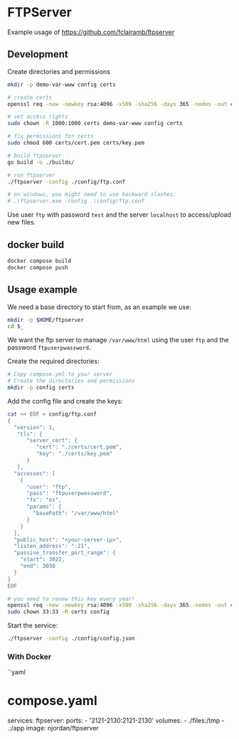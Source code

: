 # FTPServer

Example usage of https://github.com/fclairamb/ftpserver

## Development

Create directories and permissions

```bash
mkdir -p demo-var-www config certs

# create certs
openssl req -new -newkey rsa:4096 -x509 -sha256 -days 365 -nodes -out certs/cert.pem -keyout certs/key.pem

# set access rights
sudo chown -R 1000:1000 certs demo-var-www config certs

# fix permissions for certs
sudo chmod 600 certs/cert.pem certs/key.pem

# build ftpserver
go build -o ./builds/

# run ftpserver
./ftpserver -config ./config/ftp.conf

# on windows, you might need to use backward slashes:
# .\ftpserver.exe -config .\config\ftp.conf
```

Use user `ftp` with password `test` and the server `localhost` to access/upload new files.

## docker build

```bash
docker compose build
docker compose push
```

## Usage example

We need a base directory to start from, as an example we use:

```bash
mkdir -p $HOME/ftpserver
cd $_
```

We want the ftp server to manage `/var/www/html` using the user `ftp` and the password `ftpuserpwassword`.

Create the required directories:

```bash
# Copy compose.yml to your server
# Create the directories and permissions
mkdir -p config certs
```

Add the config file and create the keys:

```bash
cat << EOF > config/ftp.conf
{
  "version": 1,
   "tls": {
      "server_cert": {
         "cert": "./certs/cert.pem",
         "key": "./certs/key.pem"
      }
   },
  "accesses": [
    {
      "user": "ftp",
      "pass": "ftpuserpwassword",
      "fs": "os",
      "params": {
        "basePath": "/var/www/html"
      }
    }
  ],
  "public_host": "<your-server-ip>",
  "listen_address": ":21",
  "passive_transfer_port_range": {
    "start": 3022,
    "end": 3030
  }
}
EOF

# you need to renew this key every year!
openssl req -new -newkey rsa:4096 -x509 -sha256 -days 365 -nodes -out certs/cert.pem -keyout certs/key.pem
sudo chown 33:33 -R certs config
```

Start the service:

```bash
./ftpserver -config ./config/config.json
```


### With Docker


``yaml
# compose.yaml
services:
  ftpserver:
    ports:
      - '2121-2130:2121-2130'
    volumes:
      - ./files:/tmp
      - .:/app
    image: njordan/ftpserver
```
